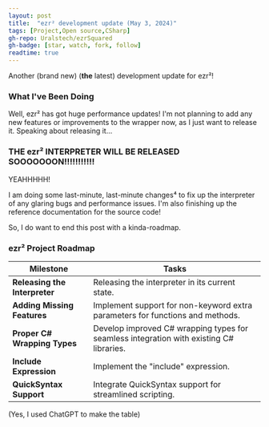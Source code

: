 ```yaml
---
layout: post
title:  "ezr² development update (May 3, 2024)"
tags: [Project,Open source,CSharp]
gh-repo: Uralstech/ezrSquared
gh-badge: [star, watch, fork, follow]
readtime: true
---
```


Another (brand new) (**the** latest) development update for ezr²!
<!--more-->

### What I've Been Doing

Well, ezr² has got huge performance updates! I'm not planning to add any new features or improvements to the wrapper now, as I just want to release it. Speaking about releasing it...

### THE ezr² INTERPRETER WILL BE RELEASED SOOOOOOON!!!!!!!!!!!

YEAHHHHH!

I am doing some last-minute, last-minute changes⁴ to fix up the interpreter of any glaring bugs and performance issues. I'm also finishing up the reference documentation for the source code!

So, I do want to end this post with a kinda-roadmap.

### ezr² Project Roadmap

| Milestone | Tasks |
|-----------|-------|
| **Releasing the Interpreter** | Releasing the interpreter in its current state. |
| **Adding Missing Features** | Implement support for non-keyword extra parameters for functions and methods. |
| **Proper C# Wrapping Types** | Develop improved C# wrapping types for seamless integration with existing C# libraries. |
| **Include Expression** | Implement the "include" expression. |
| **QuickSyntax Support** | Integrate QuickSyntax support for streamlined scripting. |

(Yes, I used ChatGPT to make the table)